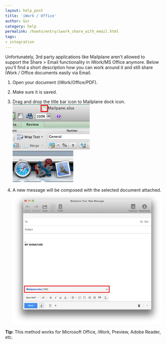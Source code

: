 ```yaml
---
layout: help_post
title: 'iWork / Office'
author: Gor
category: help
permalink: /howto/entry/iwork_share_with_email.html
tags:
- integration
---
```


Unfortunately, 3rd party applications like Mailplane aren't allowed to support the Share > Email functionality in iWork/MS Office anymore. Below you'll find a short description how you can work around it and still share iWork / Office documents easily via Email.

1. Open your document (iWork/Office/PDF).

2. Make sure it is saved.

3. Drag and drop the title bar icon to Mailplane dock icon.<br/>
	![screen1](/assets/howto/2013-10-17-iwork_share_with_email/screen1.png)<br/>
	![screen2](/assets/howto/2013-10-17-iwork_share_with_email/screen2.png)

4. A new message will be composed with the selected document attached.
	![screen3](/assets/howto/2013-10-17-iwork_share_with_email/screen3.png)

**Tip:** This method works for Microsoft Office, iWork, Preview, Adobe Reader, etc.
